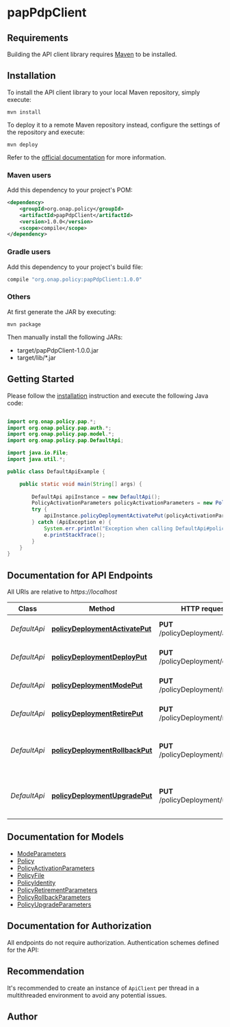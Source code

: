 # papPdpClient

## Requirements

Building the API client library requires [Maven](https://maven.apache.org/) to be installed.

## Installation

To install the API client library to your local Maven repository, simply execute:

```shell
mvn install
```

To deploy it to a remote Maven repository instead, configure the settings of the repository and execute:

```shell
mvn deploy
```

Refer to the [official documentation](https://maven.apache.org/plugins/maven-deploy-plugin/usage.html) for more information.

### Maven users

Add this dependency to your project's POM:

```xml
<dependency>
    <groupId>org.onap.policy</groupId>
    <artifactId>papPdpClient</artifactId>
    <version>1.0.0</version>
    <scope>compile</scope>
</dependency>
```

### Gradle users

Add this dependency to your project's build file:

```groovy
compile "org.onap.policy:papPdpClient:1.0.0"
```

### Others

At first generate the JAR by executing:

    mvn package

Then manually install the following JARs:

* target/papPdpClient-1.0.0.jar
* target/lib/*.jar

## Getting Started

Please follow the [installation](#installation) instruction and execute the following Java code:

```java

import org.onap.policy.pap.*;
import org.onap.policy.pap.auth.*;
import org.onap.policy.pap.model.*;
import org.onap.policy.pap.DefaultApi;

import java.io.File;
import java.util.*;

public class DefaultApiExample {

    public static void main(String[] args) {
        
        DefaultApi apiInstance = new DefaultApi();
        PolicyActivationParameters policyActivationParameters = new PolicyActivationParameters(); // PolicyActivationParameters | The parameters defining the activation
        try {
            apiInstance.policyDeploymentActivatePut(policyActivationParameters);
        } catch (ApiException e) {
            System.err.println("Exception when calling DefaultApi#policyDeploymentActivatePut");
            e.printStackTrace();
        }
    }
}

```

## Documentation for API Endpoints

All URIs are relative to *https://localhost*

Class | Method | HTTP request | Description
------------ | ------------- | ------------- | -------------
*DefaultApi* | [**policyDeploymentActivatePut**](docs/DefaultApi.md#policyDeploymentActivatePut) | **PUT** /policyDeployment/activate | Activate a policy on the PDP
*DefaultApi* | [**policyDeploymentDeployPut**](docs/DefaultApi.md#policyDeploymentDeployPut) | **PUT** /policyDeployment/deploy | Deploys a policy to the PDP
*DefaultApi* | [**policyDeploymentModePut**](docs/DefaultApi.md#policyDeploymentModePut) | **PUT** /policyDeployment/mode | Set the mode of the PDP
*DefaultApi* | [**policyDeploymentRetirePut**](docs/DefaultApi.md#policyDeploymentRetirePut) | **PUT** /policyDeployment/retire | Retire a policy from the PDP
*DefaultApi* | [**policyDeploymentRollbackPut**](docs/DefaultApi.md#policyDeploymentRollbackPut) | **PUT** /policyDeployment/rollback | Rollback a policy on the PDP to an older version
*DefaultApi* | [**policyDeploymentUpgradePut**](docs/DefaultApi.md#policyDeploymentUpgradePut) | **PUT** /policyDeployment/upgrade | Upgrade a policy on the PDP to a newer version


## Documentation for Models

 - [ModeParameters](docs/ModeParameters.md)
 - [Policy](docs/Policy.md)
 - [PolicyActivationParameters](docs/PolicyActivationParameters.md)
 - [PolicyFile](docs/PolicyFile.md)
 - [PolicyIdentity](docs/PolicyIdentity.md)
 - [PolicyRetirementParameters](docs/PolicyRetirementParameters.md)
 - [PolicyRollbackParameters](docs/PolicyRollbackParameters.md)
 - [PolicyUpgradeParameters](docs/PolicyUpgradeParameters.md)


## Documentation for Authorization

All endpoints do not require authorization.
Authentication schemes defined for the API:

## Recommendation

It's recommended to create an instance of `ApiClient` per thread in a multithreaded environment to avoid any potential issues.

## Author



